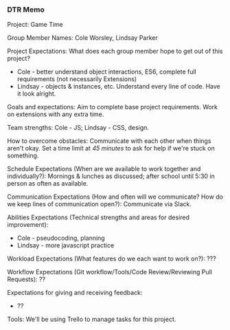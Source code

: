 ### DTR Memo

Project: Game Time

Group Member Names: Cole Worsley, Lindsay Parker

Project Expectations: What does each group member hope to get out of this project?
* Cole - better understand object interactions, ES6, complete full requirements (not necessarily Extensions)
* Lindsay - objects & instances, etc.  Understand every line of code.  Have it look alright.

Goals and expectations:  Aim to complete base project requirements.  Work on extensions with any extra time.

Team strengths: Cole - JS; Lindsay - CSS, design.

How to overcome obstacles:  Communicate with each other when things aren't okay.  Set a time limit at *45 minutes* to ask for help if we're stuck on something.

Schedule Expectations (When are we available to work together and individually?):  Mornings & lunches as discussed; after school until 5:30 in person as often as available.

Communication Expectations (How and often will we communicate? How do we keep lines of communication open?):  Communicate via Slack.

Abilities Expectations (Technical strengths and areas for desired improvement):
* Cole - pseudocoding, planning
* Lindsay - more javascript practice

Workload Expectations (What features do we each want to work on?):  ???

Workflow Expectations (Git workflow/Tools/Code Review/Reviewing Pull Requests): ??

Expectations for giving and receiving feedback:
* ??

Tools: We'll be using Trello to manage tasks for this project.